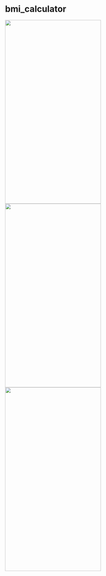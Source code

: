 # bmi_calculator

<img src="https://user-images.githubusercontent.com/47321390/120863856-f1646c00-c5a8-11eb-9679-9f0e5b52852f.png" width="315" height="600"><img src="https://user-images.githubusercontent.com/47321390/120863857-f32e2f80-c5a8-11eb-9e49-2d9d4bab9af7.png" width="315" height="600"><img src="https://user-images.githubusercontent.com/47321390/120863871-f75a4d00-c5a8-11eb-82f4-e8e29f089167.png" width="315" height="600">

